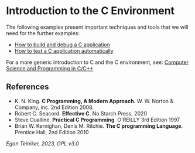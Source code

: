 # Introduction to the C Environment

The following examples present important techniques and tools that we will need for the further examples:

* [How to build and debug a C application](c-hello)
* [How to test a C application automatically](c-hello-test)

For a more generic introduction to C and the C environment, see:
[Computer Science and Programming in C/C++](https://github.com/teiniker/teiniker-lectures-computerscience)

## References

* K. N. King. **C Programming, A Modern Approach.** W. W. Norton & Company, inc. 2nd Edition 2008. 
* Robert C. Seacord. **Effective C**. No Starch Press, 2020
* Steve Oualline. **Practical C Programming**. O'REILLY 3rd Edition 1997
* Brian W. Kernighan, Denis M. Ritchie. **The C programming Language**. Prentice Hall, 2nd Edition 2010

*Egon Teiniker, 2023, GPL v3.0*
